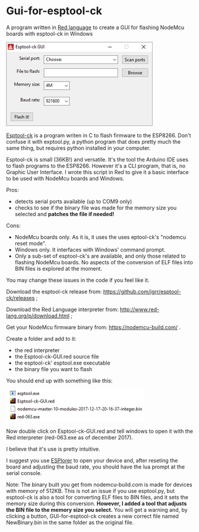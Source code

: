 # Gui-for-esptool-ck
A program written in [Red language](http://www.red-lang.org/) to create a GUI for flashing NodeMcu boards with esptool-ck in Windows

<img src="https://github.com/Ungaretti/ungaretti.github.io/blob/master/assets/esptoolGUI/Screenshot.png">

[Esptool-ck](https://github.com/igrr/esptool-ck) is a program writen in C to flash firmware to the ESP8266. Don't confuse it with exptool.py, a python program that does pretty much the same thing, but requires python installed in your computer.

Esptool-ck is small (36KB!) and versatile. It's the tool the Arduino IDE uses to flash programs to the ESP8266. However it's a CLI program, that is, no Graphic User Interface. I wrote this script in Red to give it a basic interface to be used with NodeMcu boards and Windows.

Pros: 
* detects serial ports available (up to COM9 only)
* checks to see if the binary file was made for the memory size you selected and **patches the file if needed!**

Cons:
* NodeMcu boards only. As it is, it uses the uses eptool-ck's "nodemcu reset mode".
* Windows only. It interfaces with Windows' command prompt.
* Only a sub-set of esptool-ck's are available, and only those related to flashing NodeMcu boards. No aspects of the conversion of ELF files into BIN files is explored at the moment.

You may change these issues in the code if you feel like it.

Download the esptool-ck release from: https://github.com/igrr/esptool-ck/releases ;

Download the Red Language interpreter from: http://www.red-lang.org/p/download.html ;

Get your NodeMcu firmware binary from: https://nodemcu-build.com/ .

Create a folder and add to it:
* the red interpreter
* the Esptool-ck-GUI.red source file
* the esptool-ck' esptool.exe executable
* the binary file you want to flash

You should end up with something like this:

<img src="https://github.com/Ungaretti/ungaretti.github.io/blob/master/assets/esptoolGUI/folderview.png">

Now double click on Esptool-ck-GUI.red and tell windows to open it with the Red interpreter (red-063.exe as of december 2017).

I believe that it's use is pretty intuitive. 

I suggest you use [ESPlorer](https://esp8266.ru/esplorer) to open your device and, after reseting the board and adjusting the baud rate, you should have the lua prompt at the serial console.

Note: The binary built you get from nodemcu-build.com is made for devices with memory of 512KB. This is not an issue if you use esptool.py, but esptool-ck is also a tool for converting ELF files to BIN files, and it sets the memory size during this conversion. **However, I added a tool that adjusts the BIN file to the memory size you select.**  You will get a warning and, by clicking a button, GUI-for-esptool-ck creates a new correct file named NewBinary.bin in the same folder as the original file.

